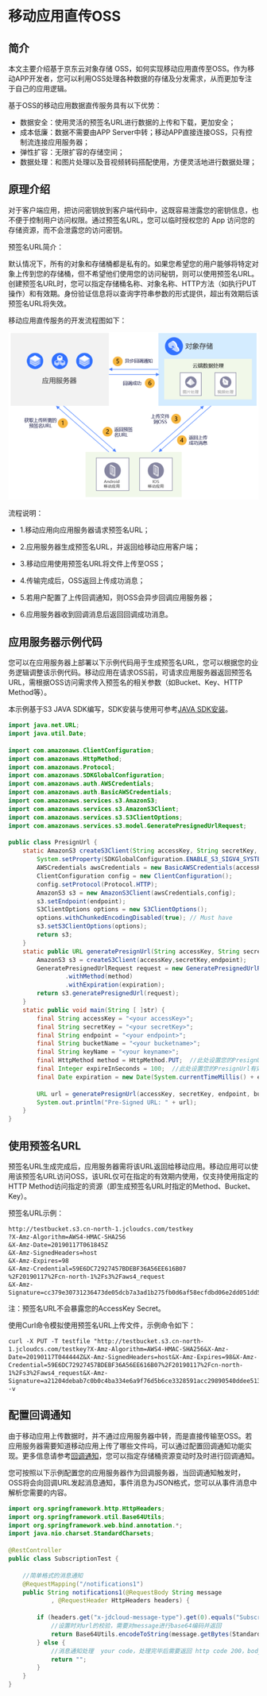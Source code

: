 # 移动应用直传OSS

## 简介

本文主要介绍基于京东云对象存储 OSS，如何实现移动应用直传至OSS。作为移动APP开发者，您可以利用OSS处理各种数据的存储及分发需求，从而更加专注于自己的应用逻辑。

基于OSS的移动应用数据直传服务具有以下优势：

 - 数据安全：使用灵活的预签名URL进行数据的上传和下载，更加安全；
 - 成本低廉：数据不需要由APP Server中转；移动APP直接连接OSS，只有控制流连接应用服务器；
 - 弹性扩容：无限扩容的存储空间；
 - 数据处理：和图片处理以及音视频转码搭配使用，方便灵活地进行数据处理；

## 原理介绍

对于客户端应用，把访问密钥放到客户端代码中，这既容易泄露您的密钥信息，也不便于控制用户访问权限。通过预签名URL，您可以临时授权您的 App 访问您的存储资源，而不会泄露您的访问密钥。

预签名URL简介：

默认情况下，所有的对象和存储桶都是私有的。如果您希望您的用户能够将特定对象上传到您的存储桶，但不希望他们使用您的访问秘钥，则可以使用预签名URL。创建预签名URL时，您可以指定存储桶名称、对象名称、HTTP方法（如执行PUT操作）和有效期。身份验证信息将以查询字符串参数的形式提供，超出有效期后该预签名URL将失效。

移动应用直传服务的开发流程图如下：

![移动应用直传](../../../../image/Object-Storage-Service/OSS-104.png)

流程说明：

 - 1.移动应用向应用服务器请求预签名URL；
 
 - 2.应用服务器生成预签名URL，并返回给移动应用客户端；
 
 - 3.移动应用使用预签名URL将文件上传至OSS；
 
 - 4.传输完成后，OSS返回上传成功消息；
 
 - 5.若用户配置了上传回调通知，则OSS会异步回调应用服务器；
 
 - 6.应用服务器收到回调消息后返回回调成功消息。
 
## 应用服务器示例代码
 
您可以在应用服务器上部署以下示例代码用于生成预签名URL，您可以根据您的业务逻辑调整该示例代码。移动应用在请求OSS前，可请求应用服务器返回预签名URL，需根据OSS访问需求传入预签名的相关参数（如Bucket、Key、HTTP Method等）。

本示例基于S3 JAVA SDK编写，SDK安装与使用可参考[JAVA SDK安装](../API-Reference-S3-Compatible/Compatibility-Tools/SDK-Java/Installation-S3.md)。

```Java
import java.net.URL;
import java.util.Date;

import com.amazonaws.ClientConfiguration;
import com.amazonaws.HttpMethod;
import com.amazonaws.Protocol;
import com.amazonaws.SDKGlobalConfiguration;
import com.amazonaws.auth.AWSCredentials;
import com.amazonaws.auth.BasicAWSCredentials;
import com.amazonaws.services.s3.AmazonS3;
import com.amazonaws.services.s3.AmazonS3Client;
import com.amazonaws.services.s3.S3ClientOptions;
import com.amazonaws.services.s3.model.GeneratePresignedUrlRequest;

public class PresignUrl {
    static AmazonS3 createS3Client(String accessKey, String secretKey, String endpoint) {
        System.setProperty(SDKGlobalConfiguration.ENABLE_S3_SIGV4_SYSTEM_PROPERTY, "true");
        AWSCredentials awsCredentials = new BasicAWSCredentials(accessKey,secretKey);
        ClientConfiguration config = new ClientConfiguration();
        config.setProtocol(Protocol.HTTP);
        AmazonS3 s3 = new AmazonS3Client(awsCredentials,config);
        s3.setEndpoint(endpoint);
        S3ClientOptions options = new S3ClientOptions();
        options.withChunkedEncodingDisabled(true); // Must have
        s3.setS3ClientOptions(options);
        return s3;
    }
    static public URL generatePresignUrl(String accessKey, String secretKey, String endpoint, String bucketName, String keyName, HttpMethod method, Date expiration) {
        AmazonS3 s3 = createS3Client(accessKey,secretKey,endpoint);
        GeneratePresignedUrlRequest request = new GeneratePresignedUrlRequest(bucketName, keyName)
                .withMethod(method)
                .withExpiration(expiration);
        return s3.generatePresignedUrl(request);
    }
    static public void main(String [ ]str) {
        final String accessKey = "<your accessKey>";
        final String secretKey = "<your secretKey>";
        final String endpoint = "<your endpoint>";
        final String bucketName = "<your bucketname>";
        final String keyName = "<your keyname>";
        final HttpMethod method = HttpMethod.PUT;  //此处设置您的PresignUrl允许的HTTP方法
        final Integer expireInSeconds = 100;  //此处设置您的PresignUrl有效的时间段，以秒为单位
        final Date expiration = new Date(System.currentTimeMillis() + expireInSeconds * 1000);

        URL url = generatePresignUrl(accessKey, secretKey, endpoint, bucketName, keyName, method, expiration);
        System.out.println("Pre-Signed URL: " + url);
    }
}
```

## 使用预签名URL

预签名URL生成完成后，应用服务器需将该URL返回给移动应用。移动应用可以使用该预签名URL访问OSS，该URL仅可在指定的有效期内使用，仅支持使用指定的HTTP Method访问指定的资源（即生成预签名URL时指定的Method、Bucket、Key）。

预签名URL示例：

```
http://testbucket.s3.cn-north-1.jcloudcs.com/testkey
?X-Amz-Algorithm=AWS4-HMAC-SHA256
&X-Amz-Date=20190117T061845Z
&X-Amz-SignedHeaders=host
&X-Amz-Expires=98
&X-Amz-Credential=59E6DC72927457BDEBF36A56EE616B07
%2F20190117%2Fcn-north-1%2Fs3%2Faws4_request
&X-Amz-Signature=cc379e30731236473de05dcb7a3ad1b275fb0d6af58ecfdbd06e2dd051dd57ed
```

注：预签名URL不会暴露您的AccessKey Secret。

使用Curl命令模拟使用预签名URL上传文件，示例命令如下：

```Shell
curl -X PUT -T testfile "http://testbucket.s3.cn-north-1.jcloudcs.com/testkey?X-Amz-Algorithm=AWS4-HMAC-SHA256&X-Amz-Date=20190117T044444Z&X-Amz-SignedHeaders=host&X-Amz-Expires=98&X-Amz-Credential=59E6DC72927457BDEBF36A56EE616B07%2F20190117%2Fcn-north-1%2Fs3%2Faws4_request&X-Amz-Signature=a21204debab7c0b0c4ba334e6a9f76d5b6ce3328591acc29890540ddee513dcf" -v
```

## 配置回调通知

由于移动应用上传数据时，并不通过应用服务器中转，而是直接传输至OSS。若应用服务器需要知道移动应用上传了哪些文件吗，可以通过配置回调通知功能实现。更多信息请参考[回调通知](../Operation-Guide/Manage-Bucket/Callback-Notification-2.md)，您可以指定存储桶资源变动时及时进行回调通知。

您可按照以下示例配置您的应用服务器作为回调服务器，当回调通知触发时，OSS将会向回调URL发起消息通知，事件消息为JSON格式，您可以从事件消息中解析您需要的内容。

```Java
import org.springframework.http.HttpHeaders;
import org.springframework.util.Base64Utils;
import org.springframework.web.bind.annotation.*;
import java.nio.charset.StandardCharsets;

@RestController
public class SubscriptionTest {

    //简单格式的消息通知
    @RequestMapping("/notifications1")
    public String notifications1(@RequestBody String message
            , @RequestHeader HttpHeaders headers) {
		
        if (headers.get("x-jdcloud-message-type").get(0).equals("SubscriptionConfirmation")) {
			//设置时对url的校验，需要对message进行base64编码并返回
            return Base64Utils.encodeToString(message.getBytes(StandardCharsets.UTF_8));
        } else {
            //消息通知处理  your code，处理完毕后需要返回 http code 200，body不做校验
            return "";
        }
    }
}
```
